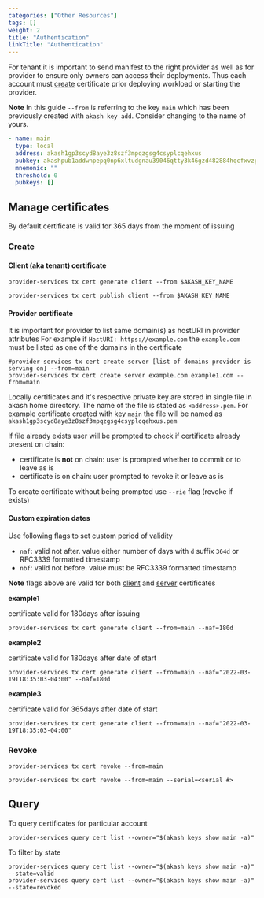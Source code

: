 ```yaml
---
categories: ["Other Resources"]
tags: []
weight: 2
title: "Authentication"
linkTitle: "Authentication"
---
```




For tenant it is important to send manifest to the right provider as well as for provider to ensure only owners can access their deployments. Thus each account must [create](#manage-certificates) certificate prior deploying workload or starting the provider.

**Note** In this guide `--from` is referring to the key `main` which has been previously created with `akash key add`. Consider changing to the name of yours.

```yaml
- name: main
  type: local
  address: akash1gp3scyd8aye3z8szf3mpqzgsg4csyplcqehxus
  pubkey: akashpub1addwnpepq0np6xltudgnau39046qtty3k46gzd482884hqcfxvzpyf2ttnr8ue3hc55
  mnemonic: ""
  threshold: 0
  pubkeys: []
```

## Manage certificates

By default certificate is valid for 365 days from the moment of issuing

### Create

#### Client (aka tenant) certificate

```
provider-services tx cert generate client --from $AKASH_KEY_NAME

provider-services tx cert publish client --from $AKASH_KEY_NAME
```

#### Provider certificate

It is important for provider to list same domain(s) as hostURI in provider attributes For example if `HostURI: https://example.com` the `example.com` must be listed as one of the domains in the certificate

```
#provider-services tx cert create server [list of domains provider is serving on] --from=main
provider-services tx cert create server example.com example1.com --from=main
```

Locally certificates and it's respective private key are stored in single file in akash home directory. The name of the file is stated as `<address>.pem`. For example certificate created with key `main` the file will be named as `akash1gp3scyd8aye3z8szf3mpqzgsg4csyplcqehxus.pem`

If file already exists user will be prompted to check if certificate already present on chain:

* certificate is **not** on chain: user is prompted whether to commit or to leave as is
* certificate is on chain: user prompted to revoke it or leave as is

To create certificate without being prompted use `--rie` flag (revoke if exists)

#### Custom expiration dates

Use following flags to set custom period of validity

* `naf`: valid not after. value either number of days with `d` suffix `364d` or RFC3339 formatted timestamp
* `nbf`: valid not before. value must be RFC3339 formatted timestamp

**Note** flags above are valid for both [client](#client-aka-tenant-certificate) and [server](#provider-certificate) certificates

**example1**

certificate valid for 180days after issuing

```
provider-services tx cert generate client --from=main --naf=180d
```

**example2**

certificate valid for 180days after date of start

```
provider-services tx cert generate client --from=main --naf="2022-03-19T18:35:03-04:00" --naf=180d
```

**example3**

certificate valid for 365days after date of start

```
provider-services tx cert generate client --from=main --naf="2022-03-19T18:35:03-04:00"
```

### Revoke

```
provider-services tx cert revoke --from=main
```

```
provider-services tx cert revoke --from=main --serial=<serial #>
```

## Query

To query certificates for particular account

```
provider-services query cert list --owner="$(akash keys show main -a)"
```

To filter by state

```
provider-services query cert list --owner="$(akash keys show main -a)" --state=valid
provider-services query cert list --owner="$(akash keys show main -a)" --state=revoked
```